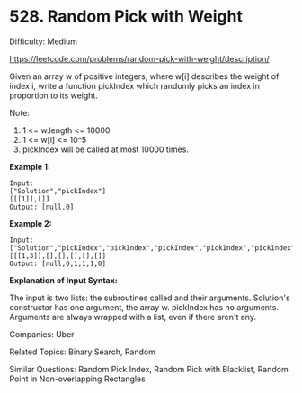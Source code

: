 # 528. Random Pick with Weight

Difficulty: Medium

https://leetcode.com/problems/random-pick-with-weight/description/

Given an array w of positive integers, where w[i] describes the weight of index i, write a function pickIndex which randomly picks an index in proportion to its weight.

Note:

1. 1 <= w.length <= 10000
2. 1 <= w[i] <= 10^5
3. pickIndex will be called at most 10000 times.

**Example 1:**
```
Input: 
["Solution","pickIndex"]
[[[1]],[]]
Output: [null,0]
```
**Example 2:**
```
Input: 
["Solution","pickIndex","pickIndex","pickIndex","pickIndex","pickIndex"]
[[[1,3]],[],[],[],[],[]]
Output: [null,0,1,1,1,0]
```

**Explanation of Input Syntax:**

The input is two lists: the subroutines called and their arguments. Solution's constructor has one argument, the array w. pickIndex has no arguments. Arguments are always wrapped with a list, even if there aren't any.

Companies: Uber

Related Topics: Binary Search, Random

Similar Questions: Random Pick Index, Random Pick with Blacklist, Random Point in Non-overlapping Rectangles

